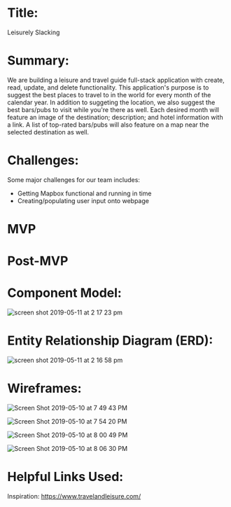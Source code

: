 # Title: 
Leisurely Slacking

# Summary:
We are building a leisure and travel guide full-stack application with create, read, update, and delete functionality. This application's purpose is to suggest the best places to travel to in the world for every month of the calendar year. In addition to suggeting the location, we also suggest the best bars/pubs to visit while you're there as well. Each desired month will feature an image of the destination; description; and hotel information with a link. A list of top-rated bars/pubs will also feature on a map near the selected destination as well.

# Challenges:
Some major challenges for our team includes:

* Getting Mapbox functional and running in time
* Creating/populating user input onto webpage
    
# MVP


# Post-MVP


# Component Model:
![screen shot 2019-05-11 at 2 17 23 pm](https://media.git.generalassemb.ly/user/19655/files/d938b780-73f7-11e9-8a48-39fe6115362c)

# Entity Relationship Diagram (ERD):
![screen shot 2019-05-11 at 2 16 58 pm](https://media.git.generalassemb.ly/user/19655/files/de960200-73f7-11e9-9ba1-99e355b18894)

# Wireframes:
![Screen Shot 2019-05-10 at 7 49 43 PM](https://user-images.githubusercontent.com/45145737/57572517-6aecf880-73e9-11e9-86e1-56d8a3f4ee02.png)

![Screen Shot 2019-05-10 at 7 54 20 PM](https://user-images.githubusercontent.com/45145737/57572519-6de7e900-73e9-11e9-9c23-10eadd78f8ca.png)

![Screen Shot 2019-05-10 at 8 00 49 PM](https://user-images.githubusercontent.com/45145737/57572520-717b7000-73e9-11e9-8809-2a325a3a8622.png)

![Screen Shot 2019-05-10 at 8 06 30 PM](https://user-images.githubusercontent.com/45145737/57572521-750ef700-73e9-11e9-878e-3901ee9ad0f8.png)


# Helpful Links Used:

  Inspiration:
    https://www.travelandleisure.com/
